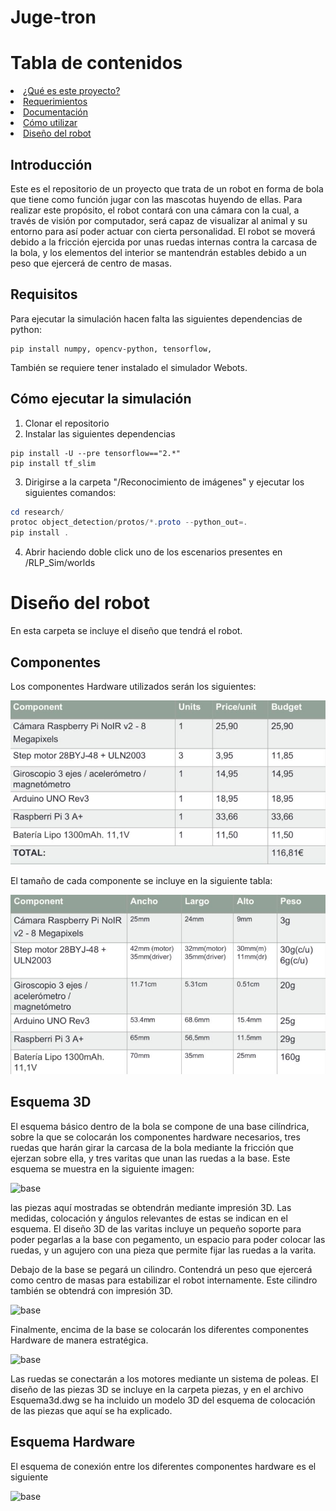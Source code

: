 # Juge-tron

# Tabla de contenidos
<li>
<a href="#whatis"> ¿Qué es este proyecto? </a>
</li>
<li>
<a href="#req"> Requerimientos </a>
</li>
<li>
<a href="#docu"> Documentación </a>
</li>
<li>
<a href="#howtouse"> Cómo utilizar </a>
</li>
<li>
<a href="#design"> Diseño del robot </a>
</li>

## Introducción
Este es el repositorio de un proyecto que trata de un robot en forma de bola que tiene como función jugar con las mascotas huyendo de ellas. Para realizar este propósito, el robot contará con una cámara con la cual, a través de visión por computador, será capaz de visualizar al animal y su entorno para así poder actuar con cierta personalidad. 
El robot se moverá debido a la fricción ejercida por unas ruedas internas contra la carcasa de la bola, y los elementos del interior se mantendrán estables debido a un peso que ejercerá de centro de masas.

## Requisitos
Para ejecutar la simulación hacen falta las siguientes dependencias de python:
```
pip install numpy, opencv-python, tensorflow, 
```
También se requiere tener instalado el simulador Webots.

## Cómo ejecutar la simulación
1. Clonar el repositorio
2. Instalar las siguientes dependencias
```
pip install -U --pre tensorflow=="2.*"
pip install tf_slim
```
3. Dirigirse a la carpeta "/Reconocimiento de imágenes" y ejecutar los siguientes comandos:
``` powershell
cd research/
protoc object_detection/protos/*.proto --python_out=.
pip install .
```
4. Abrir haciendo doble click uno de los escenarios presentes en /RLP_Sim/worlds

# Diseño del robot <a href="#design"></a>

En esta carpeta se incluye el diseño que tendrá el robot.
## Componentes
Los componentes Hardware utilizados serán los siguientes:

![components](Imágenes/precios.JPG)

El tamaño de cada componente se incluye en la siguiente tabla:

![tamany](Imágenes/Tamaños.JPG)

## Esquema 3D
El esquema básico dentro de la bola se compone de una base cilíndrica, sobre la que se colocarán los componentes hardware necesarios, tres ruedas que harán girar la carcasa de la bola mediante la fricción que ejerzan sobre ella, y tres varitas que unan las ruedas a la base. Este esquema se muestra en la siguiente imagen:

![base](Imágenes/esquema_base.JPG)

las piezas aquí mostradas se obtendrán mediante impresión 3D. Las medidas, colocación y ángulos relevantes de estas se indican en el esquema. El diseño 3D de las varitas incluye un pequeño soporte para poder pegarlas a la base con pegamento, un espacio para poder colocar las ruedas, y un agujero con una pieza que permite fijar las ruedas a la varita.

Debajo de la base se pegará un cilindro. Contendrá un peso que ejercerá como centro de masas para estabilizar el robot internamente. Este cilindro también se obtendrá con impresión 3D.

![base](Imágenes/esquema_carcassa.JPG)

Finalmente, encima de la base se colocarán los diferentes componentes Hardware de manera estratégica.

![base](Imágenes/esquema_final.JPG)

Las ruedas se conectarán a los motores mediante un sistema de poleas. El diseño de las piezas 3D se incluye en la carpeta piezas, y en el archivo Esquema3d.dwg se ha incluido un modelo 3D del esquema de colocación de las piezas que aquí se ha explicado.

## Esquema Hardware
El esquema de conexión entre los diferentes componentes hardware es el siguiente

![base](Imágenes/esquema.JPG)


